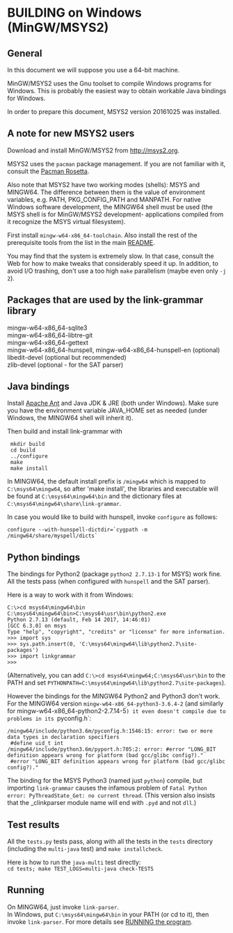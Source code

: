 BUILDING on Windows (MinGW/MSYS2)
=================================

General
-------
In this document we will suppose you use a 64-bit machine.

MinGW/MSYS2 uses the Gnu toolset to compile Windows programs for
Windows.  This is probably the easiest way to obtain workable Java
bindings for Windows.

In order to prepare this document, MSYS2 version 20161025 was installed.

A note for new MSYS2 users
--------------------------
Download and install MinGW/MSYS2 from http://msys2.org.

MSYS2 uses the `pacman` package management. If you are not familiar
with it, consult the
[Pacman Rosetta](https://wiki.archlinux.org/index.php/Pacman/Rosetta).

Also note that MSYS2 have two working modes (shells): MSYS and MINGW64.
The difference between them is the value of environment variables, e.g.
PATH, PKG_CONFIG_PATH and MANPATH.  For native Windows software
development, the MINGW64 shell must be used (the MSYS shell is for
MinGW/MSYS2 development- applications compiled from it recognize the MSYS
virtual filesystem).

First install `mingw-w64-x86_64-toolchain`. Also install the rest of the
prerequisite tools from the list in the main
[README](/README.md#building-from-the-github-repository).

You may find that the system is extremely slow. In that case, consult the
Web for how to make tweaks that considerably speed it up. In addition, to
avoid I/O trashing, don't use a too high `make` parallelism (maybe even
only `-j 2`).

Packages that are used by the link-grammar library
--------------------------------------------------

mingw-w64-x86_64-sqlite3<br>
mingw-w64-x86_64-libtre-git<br>
mingw-w64-x86_64-gettext<br>
mingw-w64-x86_64-hunspell, mingw-w64-x86_64-hunspell-en (optional)<br>
libedit-devel (optional but recommended)<br>
zlib-devel (optional - for the SAT parser)<br>

Java bindings
-------------
Install [Apache Ant](ant.apache.org/manual/install.html) and
Java JDK & JRE (both under Windows). Make sure you have
the environment variable JAVA_HOME set as needed (under Windows,
the MINGW64 shell will inherit it).

Then build and install link-grammar with

     mkdir build
     cd build
     ../configure
     make
     make install

In MINGW64, the default install prefix is `/mingw64` which is mapped to
`C:\msys64\mingw64`, so after 'make install', the libraries and executable
will be found at `C:\msys64\mingw64\bin` and the dictionary files at
`C:\msys64\mingw64\share\link-grammar`.

In case you would like to build with hunspell, invoke `configure` as follows:<br>
```
configure --with-hunspell-dictdir=`cygpath -m /mingw64/share/myspell/dicts`
```


Python bindings
---------------
The bindings for Python2 (package `python2 2.7.13-1` for MSYS) work fine.<br>
All the tests pass (when configured with `hunspell` and the SAT parser).

Here is a way to work with it from Windows:
```
C:\>cd msys64\mingw64\bin
C:\msys64\mingw64\bin>C:\msys64\usr\bin\python2.exe
Python 2.7.13 (default, Feb 14 2017, 14:46:01)
[GCC 6.3.0] on msys
Type "help", "copyright", "credits" or "license" for more information.
>>> import sys
>>> sys.path.insert(0, 'C:\msys64\mingw64\lib\python2.7\site-packages')
>>> import linkgrammar
>>>
```
(Alternatively, you can add `C:\>cd msys64\mingw64;C:\msys64\usr\bin` to the PATH
and set `PYTHONPATH=C:\msys64\mingw64\lib\python2.7\site-packages`).

However the bindings for the MINGW64 Python2 and Python3 don't work. For the MINGW64 version
`mingw-w64-x86_64-python3-3.6.4-2` (and similarly for mingw-w64-x86_64-python2-2.7.14-5`)
it even doesn't compile due to problems in its `pyconfig.h`:
```
/mingw64/include/python3.6m/pyconfig.h:1546:15: error: two or more data types in declaration specifiers
 #define uid_t int
/mingw64/include/python3.6m/pyport.h:705:2: error: #error "LONG_BIT definition appears wrong for platform (bad gcc/glibc config?)."
 #error "LONG_BIT definition appears wrong for platform (bad gcc/glibc config?)."
```

The binding for the MSYS Python3 (named just `python`) compile, but
importing `link-grammar` causes the infamous problem of
`Fatal Python error: PyThreadState_Get: no current thread`.
(This version also insists that the _clinkparser module name will end with
`.pyd` and not `dll`.)

Test results
------------
All the `tests.py` tests pass, along with all the tests in the `tests`
directory (including the `multi-java` test) and `make installcheck`.

Here is how to run the `java-multi` test directly:<br>
`cd tests; make TEST_LOGS=multi-java check-TESTS`

Running
-------
On MINGW64, just invoke `link-parser`.<br>
In Windows, put `C:\msys64\mingw64\bin` in your PATH (or cd to it), then invoke `link-parser`.
For more details see [RUNNING the program](/README.md#running-the-program).
